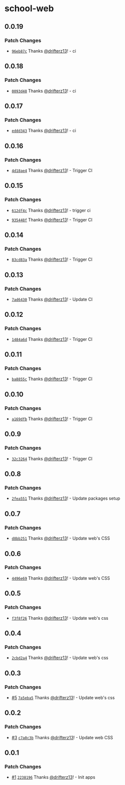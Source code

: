 # school-web

## 0.0.19

### Patch Changes

- [`96eb87c`](https://github.com/drifterz13/monorepo-poc/commit/96eb87ce9c03c76ba742767d8f2154aef0fd241f) Thanks [@drifterz13](https://github.com/drifterz13)! - ci

## 0.0.18

### Patch Changes

- [`0093d48`](https://github.com/drifterz13/monorepo-poc/commit/0093d484651bbe55c6f76828cacc36880c373699) Thanks [@drifterz13](https://github.com/drifterz13)! - ci

## 0.0.17

### Patch Changes

- [`eddd343`](https://github.com/drifterz13/monorepo-poc/commit/eddd343f1190cdfbb2fccbf039248ce70c69198a) Thanks [@drifterz13](https://github.com/drifterz13)! - ci

## 0.0.16

### Patch Changes

- [`4d18ae4`](https://github.com/drifterz13/monorepo-poc/commit/4d18ae4c5e235447cae60d27ede9f2156edb607e) Thanks [@drifterz13](https://github.com/drifterz13)! - Trigger CI

## 0.0.15

### Patch Changes

- [`612df4c`](https://github.com/drifterz13/monorepo-poc/commit/612df4c43a13321b359007dd33538a5c5990da04) Thanks [@drifterz13](https://github.com/drifterz13)! - trigger ci

- [`935448f`](https://github.com/drifterz13/monorepo-poc/commit/935448f6f21826678b643acc24d70f932364c4e3) Thanks [@drifterz13](https://github.com/drifterz13)! - Trigger CI

## 0.0.14

### Patch Changes

- [`83cd83a`](https://github.com/drifterz13/monorepo-poc/commit/83cd83aed00a5f306b24d31b0e6701de7bfe60ee) Thanks [@drifterz13](https://github.com/drifterz13)! - Trigger CI

## 0.0.13

### Patch Changes

- [`7ad6430`](https://github.com/drifterz13/monorepo-poc/commit/7ad6430691b1938c15cfc9c711436e4586f78325) Thanks [@drifterz13](https://github.com/drifterz13)! - Update CI

## 0.0.12

### Patch Changes

- [`1484a6d`](https://github.com/drifterz13/monorepo-poc/commit/1484a6d40e1ae8762a2ff764ac321a7f73137767) Thanks [@drifterz13](https://github.com/drifterz13)! - Trigger CI

## 0.0.11

### Patch Changes

- [`ba8855c`](https://github.com/drifterz13/monorepo-poc/commit/ba8855c029b729d08042218403e1f8f2978e5baf) Thanks [@drifterz13](https://github.com/drifterz13)! - Trigger CI

## 0.0.10

### Patch Changes

- [`a169dfb`](https://github.com/drifterz13/monorepo-poc/commit/a169dfb4cf10bb61f7ced0753d02c9494d4fc136) Thanks [@drifterz13](https://github.com/drifterz13)! - Trigger CI

## 0.0.9

### Patch Changes

- [`32c3264`](https://github.com/drifterz13/monorepo-poc/commit/32c326452361ffea2a21720f0630eeb6ced80427) Thanks [@drifterz13](https://github.com/drifterz13)! - Trigger CI

## 0.0.8

### Patch Changes

- [`2fea551`](https://github.com/drifterz13/monorepo-poc/commit/2fea551a72db765e020dd979e73d5ed34c66ad01) Thanks [@drifterz13](https://github.com/drifterz13)! - Update packages setup

## 0.0.7

### Patch Changes

- [`d8bb251`](https://github.com/drifterz13/monorepo-poc/commit/d8bb251a0740f08b2fb4e2ce4ac661ab2aff04c1) Thanks [@drifterz13](https://github.com/drifterz13)! - Update web's CSS

## 0.0.6

### Patch Changes

- [`4496e69`](https://github.com/drifterz13/monorepo-poc/commit/4496e69e36dc1cb181b34a3601cd010d066fbc34) Thanks [@drifterz13](https://github.com/drifterz13)! - Update web's CSS

## 0.0.5

### Patch Changes

- [`f3f8f26`](https://github.com/drifterz13/monorepo-poc/commit/f3f8f26778c382b91cc5ad02f48925336530d17d) Thanks [@drifterz13](https://github.com/drifterz13)! - Update web's css

## 0.0.4

### Patch Changes

- [`2cbd2a4`](https://github.com/drifterz13/monorepo-poc/commit/2cbd2a45cae5533a3119f7d26a10e36deab34d43) Thanks [@drifterz13](https://github.com/drifterz13)! - Update web's css

## 0.0.3

### Patch Changes

- [#5](https://github.com/drifterz13/monorepo-poc/pull/5) [`7a5eba5`](https://github.com/drifterz13/monorepo-poc/commit/7a5eba5e16e7b3275c02157a4b8159550744a8bd) Thanks [@drifterz13](https://github.com/drifterz13)! - Update web's css

## 0.0.2

### Patch Changes

- [#3](https://github.com/drifterz13/monorepo-poc/pull/3) [`c7a0c3b`](https://github.com/drifterz13/monorepo-poc/commit/c7a0c3b64474bf2eae580c34e005bb87f44a8e29) Thanks [@drifterz13](https://github.com/drifterz13)! - Update web CSS

## 0.0.1

### Patch Changes

- [#1](https://github.com/drifterz13/monorepo-poc/pull/1) [`2238196`](https://github.com/drifterz13/monorepo-poc/commit/2238196a6a88c478c4ad4fc68c46862f82209853) Thanks [@drifterz13](https://github.com/drifterz13)! - Init apps
